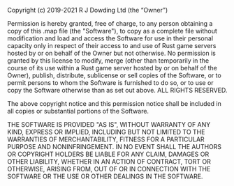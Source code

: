 Copyright (c) 2019-2021 R J Dowding Ltd (the “Owner”)

Permission is hereby granted, free of charge, to any person obtaining a copy of this .map file (the "Software"), to copy as a complete file without modification and load and access the Software for use in their personal capacity only in respect of their access to and use of Rust game servers hosted by or on behalf of the Owner but not otherwise.  No permission is granted by this license to modify, merge (other than temporarily in the course of its use within a Rust game server hosted by or on behalf of the Owner), publish, distribute, sublicense or sell copies of the Software, or to permit persons to whom the Software is furnished to do so, or to use or copy the Software otherwise than as set out above.  ALL RIGHTS RESERVED.

The above copyright notice and this permission notice shall be included in all copies or substantial portions of the Software.

THE SOFTWARE IS PROVIDED "AS IS", WITHOUT WARRANTY OF ANY KIND, EXPRESS OR IMPLIED, INCLUDING BUT NOT LIMITED TO THE WARRANTIES OF MERCHANTABILITY, FITNESS FOR A PARTICULAR PURPOSE AND NONINFRINGEMENT. IN NO EVENT SHALL THE AUTHORS OR COPYRIGHT HOLDERS BE LIABLE FOR ANY CLAIM, DAMAGES OR OTHER LIABILITY, WHETHER IN AN ACTION OF CONTRACT, TORT OR OTHERWISE, ARISING FROM, OUT OF OR IN CONNECTION WITH THE SOFTWARE OR THE USE OR OTHER DEALINGS IN THE SOFTWARE.

